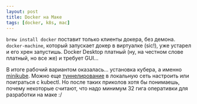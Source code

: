 ```yaml
---
layout: post
title: Docker на Маке
tags: [docker, k8s, mac]
---
```

`brew install docker` поставит только клиенты докера, без демона. `docker-machine`, который запускает докер в виртуалке (sic!), уже устарел и его хрен запустишь. Docker Desktop платный (ну, на честном слове платный, но все же) и требует GUI...

В итоге рабочий вариантом оказалась... установка кубера, а именно [minikube](https://minikube.sigs.k8s.io/docs/tutorials/docker_desktop_replacement/). Можно еще [туннелирование](https://minikube.sigs.k8s.io/docs/commands/tunnel/) в локальную сеть настроить или поиграться с kubectl. Но после таких приколов хотя бы понимаешь, почему некоторые считают, что надо минимум 32 гига оперативки для разработки на маке :/ 

